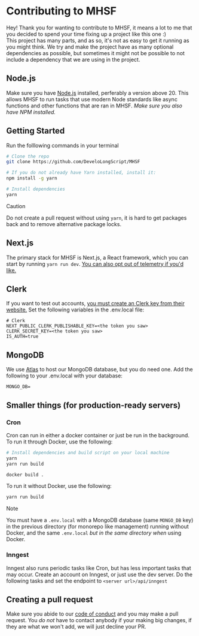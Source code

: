 # Contributing to MHSF
Hey! Thank you for wanting to contribute to MHSF, it means a lot to me that you decided to spend your time fixing up a project like this one :) <br>
This project has many parts, and as so, it's not as easy to get it running as you might think. We try and make the project have as many optional dependencies as possible,
but sometimes it might not be possible to not include a dependency that we are using in the project. 

## Node.js
Make sure you have [Node.js](https://nodejs.org) installed, perferably a version above 20. This allows MHSF to run tasks that use modern Node standards like async functions
and other functions that are ran in MHSF. *Make sure you also have NPM installed.*

## Getting Started
Run the folllowing commands in your terminal
```bash
# Clone the repo
git clone https://github.com/DeveloLongScript/MHSF

# If you do not already have Yarn installed, install it:
npm install -g yarn

# Install dependencies
yarn
```

> [!CAUTION]
> Do not create a pull request without using `yarn`, it is hard to get packages back and to remove alternative package locks.

## Next.js
The primary stack for MHSF is Next.js, a React framework, which you can start by running `yarn run dev`.
[You can also opt out of telemetry if you'd like.](https://nextjs.org/telemetry)

## Clerk
If you want to test out accounts, [you must create an Clerk key from their website.](https://clerk.com)
Set the following variables in the .env.local file:
```env
# Clerk
NEXT_PUBLIC_CLERK_PUBLISHABLE_KEY=<the token you saw>
CLERK_SECRET_KEY=<the token you saw>
IS_AUTH=true
```

## MongoDB
We use [Atlas](https://www.mongodb.com/atlas) to host our MongoDB database, but you do need one. Add the following to your .env.local with your database:
```env
MONGO_DB=
```

## Smaller things (for production-ready servers)

### Cron
Cron can run in either a docker container or just be run in the background. To run it through Docker, use the following:
```bash
# Install dependencies and build script on your local machine
yarn
yarn run build

docker build .
```
To run it without Docker, use the following:
```bash
yarn run build
```

> [!NOTE]
> You must have a `.env.local` with a MongoDB database (same `MONGO_DB` key) in the previous directory (for monorepo like management) running without Docker, and
> the same `.env.local` *but in the same directory when* using Docker.

### Inngest
Inngest also runs periodic tasks like Cron, but has less important tasks that may occur. Create an account on Inngest, or just use the dev server.
Do the following tasks and set the endpoint to `<server url>/api/inngest`

## Creating a pull request
Make sure you abide to our [code of conduct](https://github.com/DeveloLongScript/MHSF/blob/main/CODE_OF_CONDUCT.md) and you may make a pull request. You *do not*
have to contact anybody if your making big changes, if they are what we won't add, we will just decline your PR.
